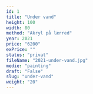 ```yaml
---
id: 1
title: "Under vand"
height: 100
width: 80
method: "Akryl på lærred"
year: 2021
price: "6200"
exPrice: ""
status: "privat"
fileName: "2021-under-vand.jpg"
medie: "painting"
draft: "False"
slug: "under-vand"
weight: "20"
---
```

